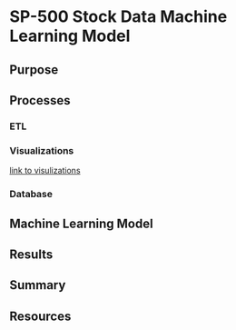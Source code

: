 # SP-500 Stock Data Machine Learning Model

## Purpose

## Processes 

### ETL

### Visualizations

[link to visulizations](https://public.tableau.com/app/profile/zixuan.xu)

### Database

## Machine Learning Model

## Results

## Summary

## Resources
